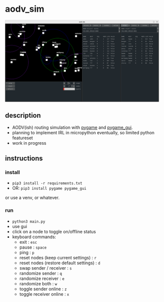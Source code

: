 # aodv_sim

![2024-01-01 example](example.png)

## description

- AODV(ish) routing simulation with [pygame](https://www.pygame.org) and [pygame_gui](https://pygame-gui.readthedocs.io/en/latest/quick_start.html).
- planning to implement IRL in micropython eventually, so limited python featureset
- work in progress

## instructions

### install
- `pip3 install -r requirements.txt`
- OR: `pip3 install pygame pygame_gui`

or use a venv, or whatever.

### run
- `python3 main.py`
- use gui
- click on a node to toggle on/offline status
- keyboard commands:
  - exit : `esc`
  - pause : `space`
  - ping : `p`
  - reset nodes (keep current settings) : `r`
  - reset nodes (restore default settings) : `d`
  - swap sender / receiver : `s`
  - randomize sender : `q`
  - randomize receiver : `e`
  - randomize both : `w`
  - toggle sender online : `z`
  - toggle receiver online : `x`